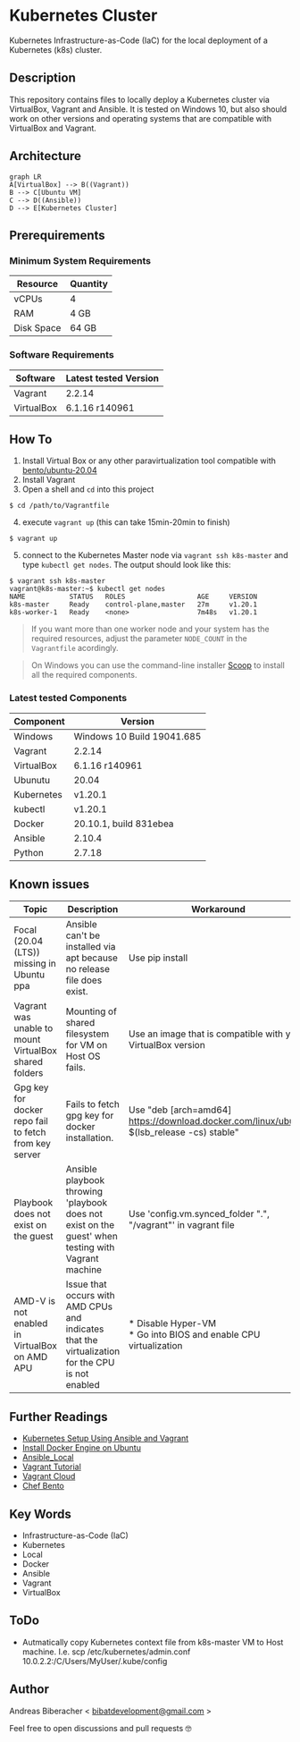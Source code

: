 # Kubernetes Cluster
Kubernetes Infrastructure-as-Code (IaC) for the local deployment of a Kubernetes (k8s) cluster.

## Description
This repository contains files to locally deploy a Kubernetes cluster via VirtualBox, Vagrant and Ansible. It is tested on Windows 10, but also should work on other versions and operating systems that are compatible with VirtualBox and Vagrant.

## Architecture

```mermaid
graph LR
A[VirtualBox] --> B((Vagrant))
B --> C[Ubuntu VM]
C --> D((Ansible))
D --> E[Kubernetes Cluster]
```

## Prerequirements

### Minimum System Requirements
| Resource | Quantity  |
|--|--|
| vCPUs | 4 |
| RAM | 4 GB |
| Disk Space | 64 GB |

### Software Requirements
| Software | Latest tested Version |
|--|--|
| Vagrant | 2.2.14 |
| VirtualBox | 6.1.16 r140961 |

## How To
1. Install Virtual Box or any other paravirtualization tool compatible with [bento/ubuntu-20.04]( https://app.vagrantup.com/bento/boxes/ubuntu-20.04 )
2. Install Vagrant
3. Open a shell and `cd` into this project
```
$ cd /path/to/Vagrantfile
```
4. execute `vagrant up` (this can take 15min-20min to finish)
```
$ vagrant up
```
5. connect to the Kubernetes Master node via `vagrant ssh k8s-master` and type `kubectl get nodes`. The output should look like this:
```
$ vagrant ssh k8s-master
vagrant@k8s-master:~$ kubectl get nodes
NAME           STATUS   ROLES                  AGE     VERSION
k8s-master     Ready    control-plane,master   27m     v1.20.1
k8s-worker-1   Ready    <none>                 7m48s   v1.20.1
```


> If you want more than one worker node and your system has the required resources, adjust the parameter `NODE_COUNT` in the `Vagrantfile` acordingly.

> On Windows you can use the command-line installer [Scoop]( https://scoop.sh ) to install all the required components.

 

### Latest tested Components

| Component | Version  |
|--|--|
| Windows | Windows 10 Build 19041.685 |
| Vagrant | 2.2.14 |
| VirtualBox | 6.1.16 r140961 |
| Ubunutu | 20.04 |
| Kubernetes | v1.20.1 |
| kubectl | v1.20.1 |
| Docker |  20.10.1, build 831ebea|
| Ansible | 2.10.4 |
| Python | 2.7.18 |


## Known issues
| Topic | Description  | Workaround | Related Articles  |
|--|--|--|--|
| Focal (20.04 (LTS)) missing in Ubuntu ppa | Ansible can't be installed via apt because no release file does exist. | Use pip install | [Ansible#68645]( https://github.com/ansible/ansible/issues/68645 ) |
| Vagrant was unable to mount VirtualBox shared folders | Mounting of shared filesystem for VM on Host OS fails.  | Use an image that is compatible with your VirtualBox version | [Vagrant#11506]( https://github.com/hashicorp/vagrant/issues/11506 ) |
| Gpg key for docker repo fail to fetch from key server | Fails to fetch gpg key for docker installation.  | Use "deb [arch=amd64] https://download.docker.com/linux/ubuntu $(lsb_release -cs) stable" | [Moby#20022]( https://github.com/moby/moby/issues/20022 ) |
| Playbook does not exist on the guest| Ansible playbook throwing 'playbook does not exist on the guest' when testing with Vagrant machine | Use 'config.vm.synced_folder ".", "/vagrant"' in vagrant file | [vm.synced_folder]( https://www.vagrantup.com/docs/synced-folders/basic_usage.html ) |
| AMD-V is not enabled in VirtualBox on AMD APU | Issue that occurs with AMD CPUs and indicates that the virtualization for the CPU is not enabled | * Disable Hyper-VM <br> * Go into BIOS and enable CPU virtualization | [Askubuntu#118006]( https://askubuntu.com/questions/118006/amd-v-is-not-enabled-in-virtualbox-on-amd-apu ) |


## Further Readings
* [Kubernetes Setup Using Ansible and Vagrant]( https://kubernetes.io/blog/2019/03/15/kubernetes-setup-using-ansible-and-vagrant/ )
* [Install Docker Engine on Ubuntu]( https://docs.docker.com/engine/install/ubuntu/ )
* [Ansible_Local]( https://www.vagrantup.com/docs/provisioning/ansible_local )
* [Vagrant Tutorial]( https://learn.hashicorp.com/collections/vagrant/getting-started )
* [Vagrant Cloud]( https://app.vagrantup.com/boxes/search?order=desc&page=7&provider=virtualbox&sort=updated )
* [Chef Bento]( https://github.com/chef/bento )

## Key Words
* Infrastructure-as-Code (IaC)
* Kubernetes
* Local
* Docker
* Ansible
* Vagrant
* VirtualBox

## ToDo
* Autmatically copy Kubernetes context file from k8s-master VM to Host machine. I.e. scp /etc/kubernetes/admin.conf 10.0.2.2:/C/Users/MyUser/.kube/config

## Author
Andreas Biberacher < bibatdevelopment@gmail.com >

Feel free to open discussions and pull requests :nerd_face:
